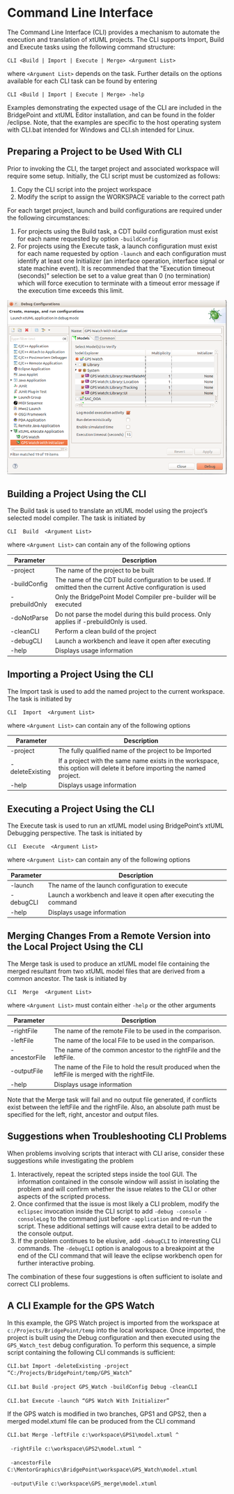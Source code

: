Command Line Interface
========================

The Command Line Interface (CLI) provides a mechanism to automate the execution and translation 
of xtUML projects. The CLI supports Import, Build and Execute tasks using the following command 
structure:   

```
CLI <Build | Import | Execute | Merge> <Argument List>
```  
   
where ```<Argument List>``` depends on the task. Further details on the options available for each 
CLI task can be found by entering

```
CLI <Build | Import | Execute | Merge> -help
```
 
Examples demonstrating the expected usage of the CLI are included in the BridgePoint and xtUML Editor 
installation, and can be found in the folder <Installation root>/eclipse. Note, that the examples are 
specific to the host operating system with CLI.bat intended for Windows and CLI.sh intended for Linux.   

 
Preparing a Project to be Used With CLI
------------
Prior to invoking the CLI, the target project and associated workspace will require some setup. Initially, 
the CLI script must be customized as follows:

1. Copy the CLI script into the project workspace
2. Modify the script to assign the WORKSPACE variable to the correct path
     
For each target project, launch and build configurations are required under the following circumstances:

1. For projects using the Build task,  a CDT build configuration must exist for each name requested by option ```-buildConfig```
2. For projects using the Execute task, a launch configuration must exist for each name requested by option ```-launch``` and each configuration must identify at least one Initializer (an interface operation, interface signal or state machine event). It is recommended that the "Execution timeout (seconds)" selection be set to a value great than 0 (no termination) which will force execution to terminate with a timeout error message if the execution time exceeds this limit.
   
![Image of Debug Configurations Dialog](debug_config.png)   
   
    
Building a Project Using the CLI
------------
The Build task is used to translate an xtUML model using the project’s selected model compiler. The task 
is initiated by

```
CLI  Build  <Argument List>
```
where ```<Argument List>``` can contain any of the following options

| Parameter             | Description                          |
|-----------------------|--------------------------------------|
| -project              | The name of the project to be built  |
| -buildConfig          | The name of the CDT build configuration to be used. If omitted then the current Active configuration is used |
| -prebuildOnly         | Only the BridgePoint Model Compiler pre-builder will be executed |
| -doNotParse           | Do not parse the model during this build process.  Only applies if -prebuildOnly is used. |  
| -cleanCLI             | Perform a clean build of the project |
| -debugCLI             | Launch a workbench and leave it open after executing |
| -help                 | Displays usage information |

 
Importing a Project Using the CLI
------------
The Import task is used to add the named project to the current workspace. The task is initiated by   

```
CLI  Import  <Argument List>
```  
where ```<Argument List>``` can contain any of the following options

| Parameter             | Description                          |
|-----------------------|--------------------------------------|
| -project              | The fully qualified name of the project to be Imported  |
| -deleteExisting       | If a project with the same name exists in the workspace, this option will delete it before importing the named project. |
| -help                 | Displays usage information |
   
    
Executing a Project Using the CLI
------------
The Execute task is used to run an xtUML model using BridgePoint’s xtUML Debugging perspective. The 
task is initiated by

```
CLI  Execute  <Argument List>
```
where ```<Argument List>``` can contain any of the following options
   
| Parameter             | Description                          |
|-----------------------|--------------------------------------|
| -launch               | The name of the launch configuration to execute |
| -debugCLI             | Launch a workbench and leave it open after executing the command |
| -help                 | Displays usage information |
   
   
Merging Changes From a Remote Version into the Local Project Using the CLI
------------
The Merge task is used to produce an xtUML model file containing the merged resultant from two 
xtUML model files that are derived from a common ancestor. The task is initiated by

```
CLI  Merge  <Argument List>
```   
where ```<Argument List>``` must contain either ```-help``` or the other arguments
   
| Parameter             | Description                          |
|-----------------------|--------------------------------------|
| -rightFile            | The name of the remote File to be used in the comparison.| 
| -leftFile             | The name of the local File to be used in the comparison.|
| -ancestorFile         | The name of the common ancestor to the rightFile and the leftFile.|
| -outputFile           | The name of the File to hold the result produced when the leftFile is merged with the rightFile.|
| -help                 | Displays usage information |
   
Note that the Merge task will fail and no output file generated, if conflicts exist between the 
leftFile and the rightFile. Also, an absolute path must be specified for the left, right, ancestor 
and output files.
      
   
Suggestions when Troubleshooting CLI Problems
------------
When problems involving scripts that interact with CLI arise, consider these suggestions while 
investigating the problem

1. Interactively, repeat the scripted steps inside the tool GUI. The information contained in the console window will assist in isolating the problem and will confirm whether the issue relates to the CLI or other aspects of the scripted process.
2. Once confirmed that the issue is most likely a CLI problem, modify the ```eclipsec``` invocation inside the CLI script to add ```-debug -console -consoleLog``` to the command just before ```-application``` and re-run the script. These additional settings will cause extra detail to be added to the console output.
3. If the problem continues to be elusive, add ```-debugCLI``` to interesting CLI commands.  The ```-debugCLI``` option is analogous to a breakpoint at the end of the CLI command that will leave the eclipse workbench open for further interactive probing.
    
The combination of these four suggestions is often sufficient to isolate and correct CLI problems.
   
    
A CLI Example for the GPS Watch
------------
In this example, the GPS Watch project is imported from the workspace at ```c:/Projects/BridgePoint/temp``` into 
the local workspace. Once imported, the project is built using the Debug configuration and then executed 
using the ```GPS_Watch_test``` debug configuration. To perform this sequence, a simple script containing 
the following CLI commands is sufficient:
   
``` 
CLI.bat Import -deleteExisting -project “C:/Projects/BridgePoint/temp/GPS_Watch”

CLI.bat Build -project GPS_Watch -buildConfig Debug -cleanCLI

CLI.bat Execute -launch “GPS Watch With Initializer”
```    
 
If the GPS watch is modified in two branches, GPS1 and GPS2, then a merged model.xtuml file can be 
produced from the CLI command

```
CLI.bat Merge -leftFile c:\workspace\GPS1\model.xtuml ^

 -rightFile c:\workspace\GPS2\model.xtuml ^

 -ancestorFile C:\MentorGraphics\BridgePoint\workspace\GPS_Watch\model.xtuml

 -output\File c:\workspace\GPS_merge\model.xtuml
```    
  
  